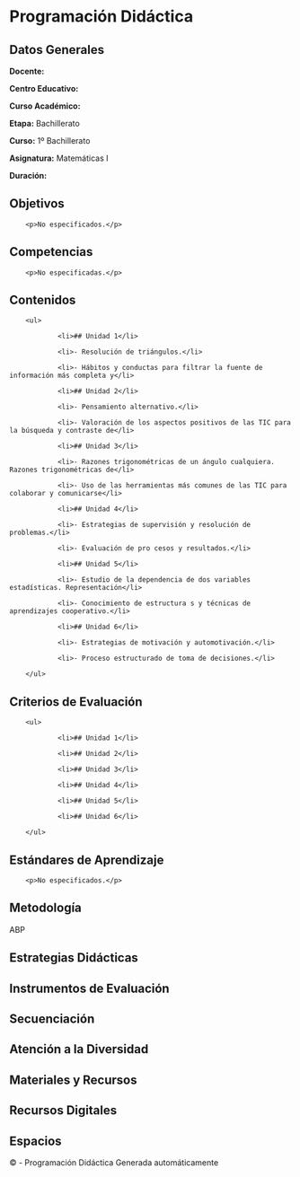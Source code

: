 <h1>Programación Didáctica</h1>

<section>
    <h2>Datos Generales</h2>
    <p><strong>Docente:</strong> </p>
    <p><strong>Centro Educativo:</strong> </p>
    <p><strong>Curso Académico:</strong> </p>
    <p><strong>Etapa:</strong> Bachillerato</p>
    <p><strong>Curso:</strong> 1º Bachillerato</p>
    <p><strong>Asignatura:</strong> Matemáticas I</p>
    <p><strong>Duración:</strong> </p>
</section>

<section>
    <h2>Objetivos</h2>
    
        <p>No especificados.</p>
    
</section>

<section>
    <h2>Competencias</h2>
    
        <p>No especificadas.</p>
    
</section>

<section>
    <h2>Contenidos</h2>
    
        <ul>
            
                <li>## Unidad 1</li>
            
                <li>- Resolución de triángulos.</li>
            
                <li>- Hábitos y conductas para filtrar la fuente de información más completa y</li>
            
                <li>## Unidad 2</li>
            
                <li>- Pensamiento alternativo.</li>
            
                <li>- Valoración de los aspectos positivos de las TIC para la búsqueda y contraste de</li>
            
                <li>## Unidad 3</li>
            
                <li>- Razones trigonométricas de un ángulo cualquiera. Razones trigonométricas de</li>
            
                <li>- Uso de las herramientas más comunes de las TIC para colaborar y comunicarse</li>
            
                <li>## Unidad 4</li>
            
                <li>- Estrategias de supervisión y resolución de problemas.</li>
            
                <li>- Evaluación de pro cesos y resultados.</li>
            
                <li>## Unidad 5</li>
            
                <li>- Estudio de la dependencia de dos variables estadísticas. Representación</li>
            
                <li>- Conocimiento de estructura s y técnicas de aprendizajes cooperativo.</li>
            
                <li>## Unidad 6</li>
            
                <li>- Estrategias de motivación y automotivación.</li>
            
                <li>- Proceso estructurado de toma de decisiones.</li>
            
        </ul>
    
</section>

<section>
    <h2>Criterios de Evaluación</h2>
    
        <ul>
            
                <li>## Unidad 1</li>
            
                <li>## Unidad 2</li>
            
                <li>## Unidad 3</li>
            
                <li>## Unidad 4</li>
            
                <li>## Unidad 5</li>
            
                <li>## Unidad 6</li>
            
        </ul>
    
</section>

<section>
    <h2>Estándares de Aprendizaje</h2>
    
        <p>No especificados.</p>
    
</section>

<section>
    <h2>Metodología</h2>
    <p>ABP</p>
</section>

<section>
    <h2>Estrategias Didácticas</h2>
    <p></p>
</section>

<section>
    <h2>Instrumentos de Evaluación</h2>
    <p></p>
</section>

<section>
    <h2>Secuenciación</h2>
    <p></p>
</section>

<section>
    <h2>Atención a la Diversidad</h2>
    <p></p>
</section>

<section>
    <h2>Materiales y Recursos</h2>
    <p></p>
</section>

<section>
    <h2>Recursos Digitales</h2>
    <p></p>
</section>

<section>
    <h2>Espacios</h2>
    <p></p>
</section>

<footer>
    &copy;  - Programación Didáctica Generada automáticamente
</footer>

</body>
</html>
